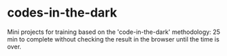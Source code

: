 codes-in-the-dark
=================

Mini projects for training based on the 'code-in-the-dark' methodology: 25 min to complete without checking the result in the browser until the time is over.
